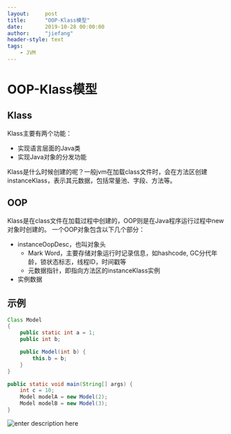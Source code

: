 ```yaml
---
layout:     post
title:      "OOP-Klass模型"
date:       2019-10-28 00:00:00
author:     "jiefang"
header-style: text
tags:
    - JVM
---
```

# OOP-Klass模型
## Klass
Klass主要有两个功能：
- 实现语言层面的Java类
- 实现Java对象的分发功能

Klass是什么时候创建的呢？一般jvm在加载class文件时，会在方法区创建instanceKlass，表示其元数据，包括常量池、字段、方法等。
## OOP
Klass是在class文件在加载过程中创建的，OOP则是在Java程序运行过程中new对象时创建的。
一个OOP对象包含以下几个部分：

- instanceOopDesc，也叫对象头
	- Mark Word，主要存储对象运行时记录信息，如hashcode, GC分代年龄，锁状态标志，线程ID，时间戳等
    - 元数据指针，即指向方法区的instanceKlass实例 
- 实例数据
## 示例
```java
Class Model
{
    public static int a = 1;
    public int b;

    public Model(int b) {
        this.b = b;
    }
}

public static void main(String[] args) {
    int c = 10;
    Model modelA = new Model(2);
    Model modelB = new Model(3);
}
```
![enter description here](https://s2.ax1x.com/2019/10/17/KA8HnU.png)